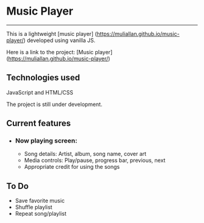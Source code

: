 # Music Player

---

This is a lightweight [music player] (https://muliallan.github.io/music-player/) developed using vanilla JS.

Here is a link to the project: [Music player] (https://muliallan.github.io/music-player/)

## Technologies used

JavaScript and HTML/CSS

The project is still under development.

## Current features

- ### Now playing screen:
  - Song details: Artist, album, song name, cover art
  - Media controls: Play/pause, progress bar, previous, next
  - Appropriate credit for using the songs

## To Do

- Save favorite music
- Shuffle playlist
- Repeat song/playlist
